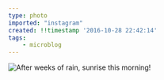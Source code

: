 ```yaml
---
type: photo
imported: "instagram"
created: !!timestamp '2016-10-28 22:42:14'
tags:
    - microblog
---
```

![After weeks of rain, sunrise this morning!](/media/images/photos/2016/10/3b806aaa9e110a58885b2752776f0217.jpg)


